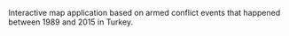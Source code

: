 Interactive map application based on armed conflict events that happened between 1989 and 2015 in Turkey.
